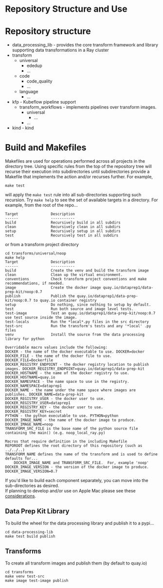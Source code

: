 # Repository Structure and Use 

# Repository structure
* data_processing_lib - provides the core transform framework and library 
supporting data transformations in a Ray cluster
* transform
    * universal
        * ededup 
        * ...
    * code
        * code_quality 
        * ...
    * language
        * ...
* kfp - Kubeflow pipeline support
    * transform_workflows - implements pipelines over transform images.
       * universal 
           * ...
       * ...
* kind - kind


# Build and Makefiles
Makefiles are used for operations performed across all projects in the directory tree.
Using specific rules from the top of the repository tree will recurse their execution
into subdirectories  until subdirectories provide a Makefile that implements the action
and/or recurses further.  For example,
```shell
make test 
```
will apply the `make test` rule into all sub-directories supporting such recursion.
Try `make help` to see the set of available targets in a directory.  For example,
from the root of the repo...
```
Target               Description
------               -----------
build                Recursively build in all subdirs 
clean                Recursively clean in all subdirs 
setup                Recursively setup in all subdirs
test                 Recursively test in all subdirs 
```
or from a transform project directory
```
cd transforms/universal/noop
make help
Target               Description
------               -----------
build                Create the venv and build the transform image 
clean                Clean up the virtual environment.
conventions          Check transform project conventions and make recommendations, if needed.
image                Create the docker image quay.io/dataprep1/data-prep-kit/noop:0.7
publish              Publish the quay.io/dataprep1/data-prep-kit/noop:0.7 to quay.io container registry
setup                Do nothing, since nothing to setup by default. 
test                 Run both source and image level tests.
test-image           Test an quay.io/dataprep1/data-prep-kit/noop:0.7 use test source inside the image. 
test-locals          Run the *local*.py files in the src directory 
test-src             Run the transform's tests and any '*local' .py files
venv                 Install the source from the data processing library for python

Overridable macro values include the following:
DOCKER - the name of the docker executable to use. DOCKER=docker
DOCKER_FILE - the name of the docker file to use. DOCKER_FILE=Dockerfile
DOCKER_REGISTRY_ENDPOINT - the docker registry location to publish images. DOCKER_REGISTRY_ENDPOINT=quay.io/dataprep1/data-prep-kit
DOCKER_HOSTNAME - the name of the docker registry to use. DOCKER_HOSTNAME=quay.io
DOCKER_NAMESPACE - the name space to use in the registry. DOCKER_NAMESPACE=dataprep1
DOCKER_NAME - the name under the name space where images are publishes. DOCKER_NAME=data-prep-kit
DOCKER_REGISTRY_USER - the docker user to use. DOCKER_REGISTRY_USER=dataprep1
DOCKER_REGISTRY_KEY - the docker user to use. DOCKER_REGISTRY_KEY=secret
PYTHON - the python executable to use. PYTHON=python
DOCKER_IMAGE_NAME - the name of the docker image to produce. DOCKER_IMAGE_NAME=noop
TRANSFORM_SRC_FILE is the base name of the python source file containing the main() (e.g. noop_local_ray.py)

Macros that require definition in the including Makefile
REPOROOT defines the root directory of this repository (such as ../../..)
TRANSFORM_NAME defines the name of the transform and is used to define defaults for...
    DOCKER_IMAGE_NAME and TRANSFORM_SRC_FILE.  For, example 'noop'
DOCKER_IMAGE_VERSION - the version of the docker image to produce. DOCKER_IMAGE_VERSION=0.7
```

If you'd like to build each component separately, you can move into the sub-directories as desired.  
If planning to develop and/or use on Apple Mac please see these [considerations](mac.md).

## Data Prep Kit Library 
To build the wheel for the data processing library and publish it to a pypi... 
```shell
cd data-processing-lib 
make test build publish 
```

## Transforms
To create all transform images and publish them (by default to quay.io)
```shell
cd transforms
make venv test-src
make image test-image publish
```

